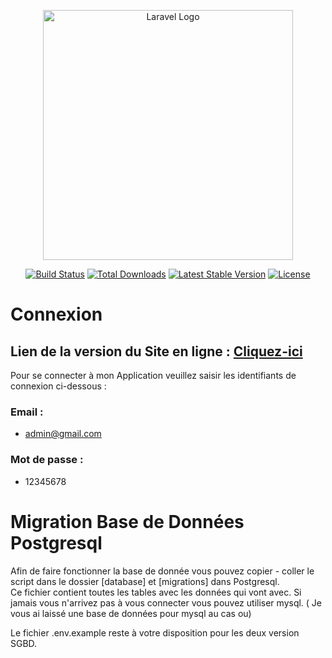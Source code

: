 <p align="center"><a href="https://laravel.com" target="_blank"><img src="https://raw.githubusercontent.com/laravel/art/master/logo-lockup/5%20SVG/2%20CMYK/1%20Full%20Color/laravel-logolockup-cmyk-red.svg" width="400" alt="Laravel Logo"></a></p>

<p align="center">
<a href="https://github.com/laravel/framework/actions"><img src="https://github.com/laravel/framework/workflows/tests/badge.svg" alt="Build Status"></a>
<a href="https://packagist.org/packages/laravel/framework"><img src="https://img.shields.io/packagist/dt/laravel/framework" alt="Total Downloads"></a>
<a href="https://packagist.org/packages/laravel/framework"><img src="https://img.shields.io/packagist/v/laravel/framework" alt="Latest Stable Version"></a>
<a href="https://packagist.org/packages/laravel/framework"><img src="https://img.shields.io/packagist/l/laravel/framework" alt="License"></a>
</p>

# Connexion

## Lien de la version du Site en ligne : [Cliquez-ici](https://client.esperanto-centroj.com)
Pour se connecter à mon Application veuillez saisir les identifiants de connexion ci-dessous :
### Email : 
- admin@gmail.com
### Mot de passe : 
- 12345678 

# Migration Base de Données Postgresql

Afin de faire fonctionner la base de donnée vous pouvez copier - coller le script dans le dossier [database] et [migrations] dans Postgresql.  
Ce fichier contient toutes les tables avec les données qui vont avec. Si jamais vous n'arrivez pas à vous connecter vous pouvez utiliser mysql. 
( Je vous ai laissé une base de données pour mysql au cas ou)

Le fichier .env.example reste à votre disposition pour les deux version SGBD. 
